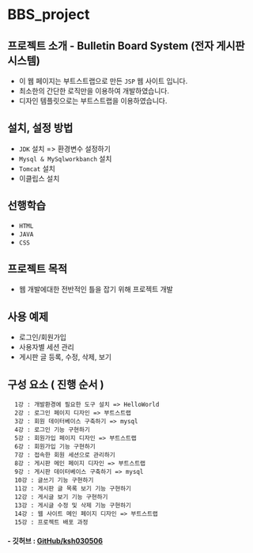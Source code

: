 # BBS_project

## 프로젝트 소개 - Bulletin Board System (전자 게시판 시스템)
* 이 웹 페이지는 부트스트랩으로 만든 ```JSP``` 웹 사이트 입니다.
* 최소한의 간단한 로직만을 이용하여 개발하였습니다.
* 디자인 템플릿으로는 부트스트랩을 이용하였습니다.

## 설치, 설정 방법
* ```JDK``` 설치 => 환경변수 설정하기
* ```Mysql & MySqlworkbanch``` 설치
* ```Tomcat``` 설치
* 이클립스 설치

## 선행학습 
* ```HTML```
* ```JAVA```
* ```CSS```

## 프로젝트 목적
* 웹 개발에대한 전반적인 틀을 잡기 위해 프로젝트 개발

## 사용 예제
* 로그인/회원가입
* 사용자별 세션 관리
* 게시판 글 등록, 수정, 삭제, 보기

## 구성 요소 ( 진행 순서 )
  ```
    1강 : 개발환경에 필요한 도구 설치 => HelloWorld
    2강 : 로그인 페이지 디자인 => 부트스트랩
    3강 : 회원 데이터베이스 구축하기 => mysql
    4강 : 로그인 기능 구현하기
    5강 : 회원가입 페이지 디자인 => 부트스트랩
    6강 : 회원가입 기능 구현하기
    7강 : 접속한 회원 세션으로 관리하기
    8강 : 게시판 메인 페이지 디자인 => 부트스트랩
    9강 : 게시판 데이터베이스 구축하기 => mysql
    10강 : 글쓰기 기능 구현하기
    11강 : 게시판 글 목록 보기 기능 구현하기
    12강 : 게시글 보기 기능 구현하기
    13강 : 게시글 수정 및 삭제 기능 구현하기
    14강 : 웹 사이트 메인 페이지 디자인 => 부트스트랩
    15강 : 프로젝트 배포 과정
  ```

#### - 깃허브 : [GitHub/ksh030506](https://github.com/ksh030506)
